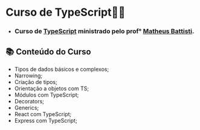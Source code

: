 # Curso de TypeScript👨‍💻

* ### Curso de [TypeScript](https://www.typescriptlang.org/) ministrado pelo prof° [Matheus Battisti](https://www.udemy.com/user/matheus-battisti/).

## 📚 Conteúdo do Curso

* Tipos de dados básicos e complexos;
* Narrowing;
* Criação de tipos;
* Orientação a objetos com TS;
* Módulos com TypeScript;
* Decorators;
* Generics;
* React com TypeScript;
* Express com TypeScript;